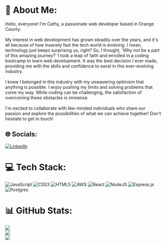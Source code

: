 # 💫 About Me:
Hello, everyone! I'm Cathy, a passionate web developer based in Orange County.<br><br>My interest in web development has grown steadily over the years, and it's all because of how insanely fast the tech world is evolving. I mean, technology just keeps surprising us, right? So, I thought, 'Why not be a part of this amazing journey?' I took a leap of faith and enrolled in a coding bootcamp to learn web development. It was the best decision I ever made, providing me with the skills and confidence to excel in this ever-evolving industry. <br><br>I knew I belonged in this industry with my unwavering optimism that anything is possible. I enjoy pushing my limits and solving problems that come my way. While coding can be challenging, the satisfaction of overcoming these obstacles is immense.<br><br>I'm excited to collaborate with like-minded individuals who share our passion and explore the possibilities of what we can achieve together! Don't hesitate to get in touch!


## 🌐 Socials:
[![LinkedIn](https://img.shields.io/badge/LinkedIn-%230077B5.svg?logo=linkedin&logoColor=white)](https://linkedin.com/in/https://www.linkedin.com/in/cathyygarcia/) 

# 💻 Tech Stack:
![JavaScript](https://img.shields.io/badge/javascript-%23323330.svg?style=for-the-badge&logo=javascript&logoColor=%23F7DF1E) ![CSS3](https://img.shields.io/badge/css3-%231572B6.svg?style=for-the-badge&logo=css3&logoColor=white) ![HTML5](https://img.shields.io/badge/html5-%23E34F26.svg?style=for-the-badge&logo=html5&logoColor=white) ![AWS](https://img.shields.io/badge/AWS-%23FF9900.svg?style=for-the-badge&logo=amazon-aws&logoColor=white) ![React](https://img.shields.io/badge/react-%2320232a.svg?style=for-the-badge&logo=react&logoColor=%2361DAFB) ![NodeJS](https://img.shields.io/badge/node.js-6DA55F?style=for-the-badge&logo=node.js&logoColor=white) ![Express.js](https://img.shields.io/badge/express.js-%23404d59.svg?style=for-the-badge&logo=express&logoColor=%2361DAFB) ![Postgres](https://img.shields.io/badge/postgres-%23316192.svg?style=for-the-badge&logo=postgresql&logoColor=white)
# 📊 GitHub Stats:
![](https://github-readme-stats.vercel.app/api?username=cathyygrcia&theme=dark&hide_border=false&include_all_commits=false&count_private=false)<br/>
![](https://github-readme-streak-stats.herokuapp.com/?user=cathyygrcia&theme=dark&hide_border=false)<br/>
![](https://github-readme-stats.vercel.app/api/top-langs/?username=cathyygrcia&theme=dark&hide_border=false&include_all_commits=false&count_private=false&layout=compact)

<!-- Proudly created with GPRM ( https://gprm.itsvg.in ) -->
